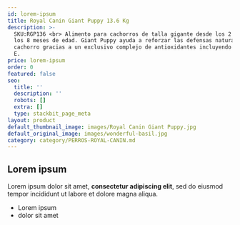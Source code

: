 ```yaml
---
id: lorem-ipsum
title: Royal Canin Giant Puppy 13.6 Kg
description: >-
  SKU:RGP136 <br> Alimento para cachorros de talla gigante desde los 2 meses a
  los 8 meses de edad. Giant Puppy ayuda a reforzar las defensas naturales de su
  cachorro gracias a un exclusivo complejo de antioxidantes incluyendo vitamina
  E.
price: lorem-ipsum
order: 0
featured: false
seo:
  title: ''
  description: ''
  robots: []
  extra: []
  type: stackbit_page_meta
layout: product
default_thumbnail_image: images/Royal Canin Giant Puppy.jpg
default_original_image: images/wonderful-basil.jpg
category: category/PERROS-ROYAL-CANIN.md
---
```

## Lorem ipsum

Lorem ipsum dolor sit amet, **consectetur adipiscing elit**, sed do eiusmod tempor incididunt ut labore et dolore magna aliqua.

- Lorem ipsum
- dolor sit amet
